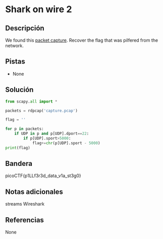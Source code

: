 # Shark on wire 2

## Descripción
We found this [packet capture](https://jupiter.challenges.picoctf.org/static/b506393b6f9d53b94011df000c534759/capture.pcap). Recover the flag that was pilfered from the network.

## Pistas
- None

## Solución
```python
from scapy.all import *

packets = rdpcap('capture.pcap')

flag = ''

for p in packets:
	if UDP in p and p[UDP].dport==22:
		if p[UDP].sport>5000:
			flag+=chr(p[UDP].sport - 5000)
print(flag)
```

## Bandera
picoCTF{p1LLf3r3d_data_v1a_st3g0}

## Notas adicionales
streams
Wireshark

## Referencias
None